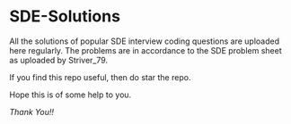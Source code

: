 # SDE-Solutions

All the solutions of popular SDE interview coding questions are uploaded here regularly. The problems are in accordance to the SDE problem sheet as uploaded by Striver_79.

If you find this repo useful, then do star the repo. 

Hope this is of some help to you.

*Thank You!!*
